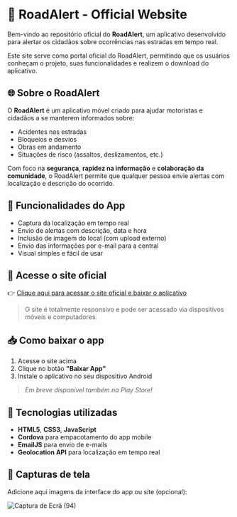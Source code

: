 # 🚨 RoadAlert - Official Website

Bem-vindo ao repositório oficial do **RoadAlert**, um aplicativo desenvolvido para alertar os cidadãos sobre ocorrências nas estradas em tempo real.

Este site serve como portal oficial do RoadAlert, permitindo que os usuários conheçam o projeto, suas funcionalidades e realizem o download do aplicativo.

## 🌐 Sobre o RoadAlert

O **RoadAlert** é um aplicativo móvel criado para ajudar motoristas e cidadãos a se manterem informados sobre:

- Acidentes nas estradas
- Bloqueios e desvios
- Obras em andamento
- Situações de risco (assaltos, deslizamentos, etc.)

Com foco na **segurança**, **rapidez na informação** e **colaboração da comunidade**, o RoadAlert permite que qualquer pessoa envie alertas com localização e descrição do ocorrido.

## 📱 Funcionalidades do App

- Captura da localização em tempo real
- Envio de alertas com descrição, data e hora
- Inclusão de imagem do local (com upload externo)
- Envio das informações por e-mail para a central
- Visual simples e fácil de usar

## 🔗 Acesse o site oficial

👉 [Clique aqui para acessar o site oficial e baixar o aplicativo]([https://seu-site-aqui.com](https://ricx-fn.github.io/roadalert/index.html))

> O site é totalmente responsivo e pode ser acessado via dispositivos móveis e computadores.

## 📥 Como baixar o app

1. Acesse o site acima
2. Clique no botão **"Baixar App"**
3. Instale o aplicativo no seu dispositivo Android

> *Em breve disponível também na Play Store!*

## 🚀 Tecnologias utilizadas

- **HTML5**, **CSS3**, **JavaScript**
- **Cordova** para empacotamento do app mobile
- **EmailJS** para envio de e-mails
- **Geolocation API** para localização em tempo real

## 📸 Capturas de tela

Adicione aqui imagens da interface do app ou site (opcional):


![Captura de Ecrã (94)](https://github.com/user-attachments/assets/2e3a6f2c-caa8-412f-be60-27d9b61d2398)

